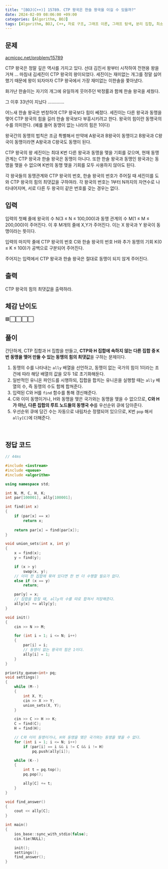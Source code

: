 ```yaml
---
title: "[BOJ(C++)] 15789. CTP 왕국은 한솔 왕국을 이길 수 있을까?"
date: 2024-02-09 08:06:00 +09:00
categories: [Algorithm, BOJ]
tags: [Algorithm, BOJ, C++, 자료 구조, 그래프 이론, 그래프 탐색, 분리 집합, 최소 스패닝 트리, Gold 4]
---
```

## **문제**
[acmicpc.net/problem/15789](https://www.acmicpc.net/problem/15789)

CTP 왕국은 정말 깊은 역사를 가지고 있다. 선대 김진서 왕부터 시작하여 전현용 왕을 거쳐 … 마침내 김세진이 CTP 왕국의 왕이되었다. 세진이는 재미없는 개그를 정말 싫어했기 때문에 왕이 되자마자 CTP 왕국에서 가장 재미없는 이한솔을 쫓아냈다. 

화가난 한솔이는 자기의 개그에 유일하게 웃어주던 박정률과 함께 한솔 왕국을 세웠다.

그 이후 33년이 지났다 …………. 

어느새 한솔 왕국은 번창하여 CTP 왕국보다 힘이 쎄졌다. 세진이는 다른 왕국과 동맹을 맺어 CTP 왕국의 힘을 길러 한솔 왕국보다 부흥시키려고 한다.  왕국의 힘이란 동맹국의 수를 의미한다.  (예를 들어 동맹이 없는 나라의 힘은 1이다)

왕국간의 동맹의 법칙은 조금 특별해서 만약에 A왕국과 B왕국이 동맹이고 B왕국과 C왕국이 동맹이라면 A왕국과 C왕국도 동맹이 된다. 

CTP 왕국의 왕 세진이는 최대 K번 다른 왕국과 동맹을 맺을 기회를 갖으며, 현재 동맹관계는 CTP 왕국과 한솔 왕국은 동맹이 아니다. 또한 한솔 왕국과 동맹인 왕국과는 동맹을 맺을 수 없으며 K번의 동맹 맺을 기회를 모두 사용하지 않아도 된다.

각 왕국들의 동맹관계와 CTP 왕국의 번호, 한솔 왕국의 번호가 주어질 때 세진이를 도와 CTP 왕국의 힘의 최댓값을 구하여라. 각 왕국의 번호는 1부터 N까지의 자연수로 나타내어지며, 서로 다른 두 왕국이 같은 번호를 갖는 경우는 없다.
<br>

## **입력**
입력의 첫째 줄에 왕국의 수 N(3 ≤ N ≤ 100,000)과 동맹 관계의 수 M(1 ≤ M ≤ 200,000)이 주어진다. 이 후 M개의 줄에 X,Y가 주어진다. 이는 X 왕국과 Y 왕국이 동맹이라는 뜻이다.

입력의 마지막 줄에 CTP 왕국의 번호 C와 한솔 왕국의 번호 H와 추가 동맹의 기회 K(0 ≤ K ≤ 100)가 공백으로 구분되어 주어진다. 

주어지는 입력에서 CTP 왕국과 한솔 왕국은 절대로 동맹이 되지 않게 주어진다.
<br>

## **출력**
CTP 왕국의 힘의 최댓값을 출력하라.
<br>

## **체감 난이도**
🟩⬜⬜⬜⬜
<br>

## **풀이**
간단하게, CTP 집합과 H 집합을 만들고, **CTP와 H 집합에 속하지 않는 다른 집합 중 K번 동맹을 맺어 만들 수 있는 동맹의 힘의 최댓값**을 구하는 문제이다.

1. 동맹의 수를 나타내는 `ally` 배열을 선언하고, 동맹이 없는 국가의 힘이 1이라는 조건에 따라 해당 배열의 값을 모두 1로 초기화해둔다.
2. 일반적인 유니온 파인드를 시행하되, 집합을 합치는 유니온을 실행할 때는 `ally` 배열의 수, 즉 동맹의 수도 함께 합쳐준다.
3. 입력된 C와 H를 `find` 함수를 통해 갱신해준다.
4. C와 이미 동맹이거나, H와 동맹을 맺은 국가와는 동맹을 맺을 수 없으므로, **C와 H가 아닌, 다른 집합의 루트 노드들의 동맹국 수**를 우선순위 큐에 담아준다.
5. 우선순위 큐에 담긴 수는 자동으로 내림차순 정렬되어 있으므로, K번 `pop` 해서 `ally[C]`에 더해준다.
<br>

## **정답 코드**
```c++
// 44ms

#include <iostream>
#include <queue>
#include <algorithm>

using namespace std;

int N, M, C, H, K;
int par[100001], ally[100001];

int find(int x)
{
    if (par[x] == x)
        return x;
    
    return par[x] = find(par[x]);
}

void union_sets(int x, int y)
{
    x = find(x);
    y = find(y);

    if (x > y)
        swap(x, y);
    // 이미 한 집합에 묶여 있다면 한 번 더 수행할 필요가 없다.
    else if (x == y)
        return;

    par[y] = x;
    // 집합을 합칠 때, ally의 수를 따로 합쳐서 저장해준다.
    ally[x] += ally[y];
}

void init()
{
    cin >> N >> M;

    for (int i = 1; i <= N; i++)
    {
        par[i] = i;
        // 동맹이 없는 왕국의 힘은 1이다.
        ally[i] = 1;
    }
}

priority_queue<int> pq;
void settings()
{
    while (M--)
    {
        int X, Y;
        cin >> X >> Y;
        union_sets(X, Y);
    }

    cin >> C >> H >> K;
    C = find(C);
    H = find(H);

    // C와 이미 동맹이거나, H와 동맹을 맺은 국가와는 동맹을 맺을 수 없다.
    for (int i = 1; i <= N; i++)
        if (par[i] == i && i != C && i != H)
            pq.push(ally[i]);

    while (K--)
    {
        int t = pq.top();
        pq.pop();

        ally[C] += t;
    }
}

void find_answer()
{
    cout << ally[C];
}

int main()
{
    ios_base::sync_with_stdio(false);
    cin.tie(NULL);

    init();
    settings();
    find_answer();
}
```